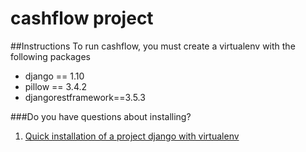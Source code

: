 # cashflow project

##Instructions
To run cashflow, you must create a virtualenv with the following packages

* django == 1.10
* pillow == 3.4.2
* djangorestframework==3.5.3


###Do you have questions about installing?
1. [Quick installation of a project django with virtualenv](https://tutorial.djangogirls.org/es/django_installation/)